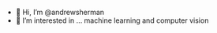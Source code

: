 - 👋 Hi, I’m @andrewsherman
- 👀 I’m interested in ... machine learning and computer vision

<!---
andrewsherman/andrewsherman is a ✨ special ✨ repository because its `README.md` (this file) appears on your GitHub profile.
You can click the Preview link to take a look at your changes.
--->
